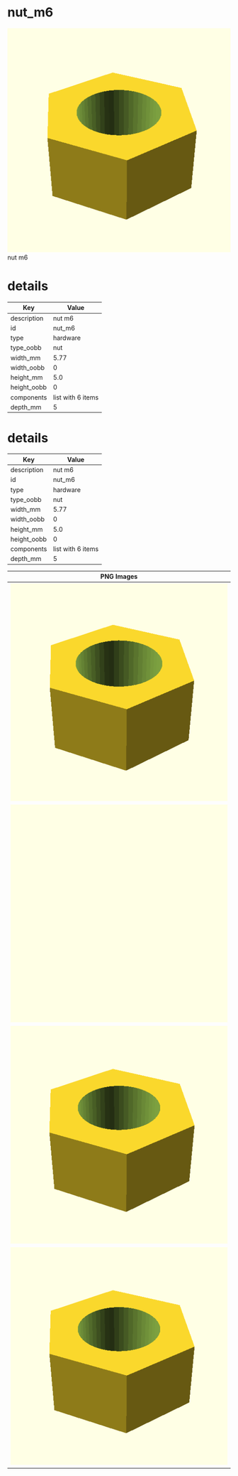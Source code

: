 # nut_m6  
![true.png](true.png)  
nut m6
# details
| Key         | Value                                                                                                                                                                                                                                                                                                                                                                                                                                                                                                                                                                                         |
| ----------- | --------------------------------------------------------------------------------------------------------------------------------------------------------------------------------------------------------------------------------------------------------------------------------------------------------------------------------------------------------------------------------------------------------------------------------------------------------------------------------------------------------------------------------------------------------------------------------------------- |
| description | nut m6                                                                                                                                                                                                                                                                                                                                                                                                                                                                                                                                                                                        |
| id          | nut_m6                                                                                                                                                                                                                                                                                                                                                                                                                                                                                                                                                                                        |
| type        | hardware                                                                                                                                                                                                                                                                                                                                                                                                                                                                                                                                                                                      |
| type_oobb   | nut                                                                                                                                                                                                                                                                                                                                                                                                                                                                                                                                                                                           |
| width_mm    | 5.77                                                                                                                                                                                                                                                                                                                                                                                                                                                                                                                                                                                          |
| width_oobb  | 0                                                                                                                                                                                                                                                                                                                                                                                                                                                                                                                                                                                             |
| height_mm   | 5.0                                                                                                                                                                                                                                                                                                                                                                                                                                                                                                                                                                                           |
| height_oobb | 0                                                                                                                                                                                                                                                                                                                                                                                                                                                                                                                                                                                             |
| components  | list with 6 items                                                                                                                                                                                                                                                                                                                                                                                                                                                                                                                                                                             |
| depth_mm    | 5                                                                                                                                                                                                                                                                                                                                                                                                                                                                                                                                                                                             |

# details
| Key         | Value                                                                                                                                                                                                                                                                                                                                                                                                                                                                                                                                                                                         |
| ----------- | --------------------------------------------------------------------------------------------------------------------------------------------------------------------------------------------------------------------------------------------------------------------------------------------------------------------------------------------------------------------------------------------------------------------------------------------------------------------------------------------------------------------------------------------------------------------------------------------- |
| description | nut m6                                                                                                                                                                                                                                                                                                                                                                                                                                                                                                                                                                                        |
| id          | nut_m6                                                                                                                                                                                                                                                                                                                                                                                                                                                                                                                                                                                        |
| type        | hardware                                                                                                                                                                                                                                                                                                                                                                                                                                                                                                                                                                                      |
| type_oobb   | nut                                                                                                                                                                                                                                                                                                                                                                                                                                                                                                                                                                                           |
| width_mm    | 5.77                                                                                                                                                                                                                                                                                                                                                                                                                                                                                                                                                                                          |
| width_oobb  | 0                                                                                                                                                                                                                                                                                                                                                                                                                                                                                                                                                                                             |
| height_mm   | 5.0                                                                                                                                                                                                                                                                                                                                                                                                                                                                                                                                                                                           |
| height_oobb | 0                                                                                                                                                                                                                                                                                                                                                                                                                                                                                                                                                                                             |
| components  | list with 6 items                                                                                                                                                                                                                                                                                                                                                                                                                                                                                                                                                                             |
| depth_mm    | 5                                                                                                                                                                                                                                                                                                                                                                                                                                                                                                                                                                                             |

| PNG Images |
| --- |
| ![3dpr.png](3dpr.png) |
| ![laser-flat.png](laser-flat.png) |
| ![laser.png](laser.png) |
| ![true.png](true.png) |

